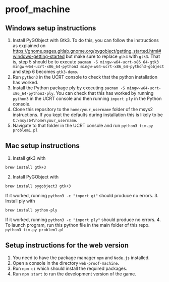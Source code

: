 # proof_machine


## Windows setup instructions
1. Install PyGObject with Gtk3. To do this, you can follow the instructions as explained on https://gnome.pages.gitlab.gnome.org/pygobject/getting_started.html#windows-getting-started but make sure to replace `gtk4` with `gtk3`. That is, step 5 should be to execute
`pacman -S mingw-w64-ucrt-x86_64-gtk3 mingw-w64-ucrt-x86_64-python3 mingw-w64-ucrt-x86_64-python3-gobject` and step 6 becomes `gtk3-demo`.
2. Run `python3` in the UCRT console to check that the python installation has worked. 
3. Install the Python package ply by executing `pacman -S mingw-w64-ucrt-x86_64-python3-ply`. You can check that this has worked by running `python3` in the UCRT console and then running `import ply` in the Python console.  
3. Clone this repository to the `home/your_username` folder of the msys2 instructions. If you kept the defaults during installation this is likely to be `C:\msys64\home\your_username`.
4. Navigate to that folder in the UCRT console and run `python3 tim.py problem1.pl`


## Mac setup instructions
1. Install gtk3 with
```
brew install gtk+3
```
2. Install PyGObject with
```
brew install pygobject3 gtk+3
```
If it worked, running `python3 -c "import gi"` should produce no errors.
3. Install ply with
```
brew install python-ply
```
If it worked, running `python3 -c "import ply"` should produce no errors.
4. To launch program, run this python file in the main folder of this repo.
```python3 tim.py problem1.pl```


## Setup instructions for the web version

1. You need to have the package manager `npm` and `Node.js` installed.
2. Open a console in the directory `web-proof-machine`.
3. Run `npm ci` which should install the required packages. 
4. Run `npm start` to run the development version of the game. 